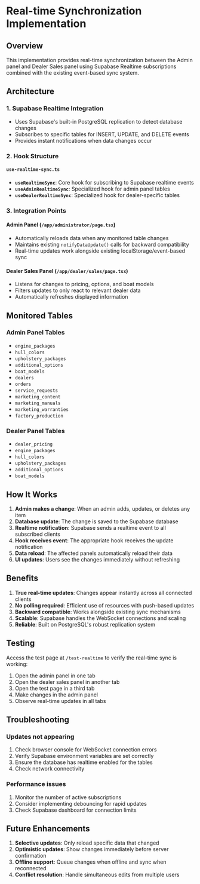 # Real-time Synchronization Implementation

## Overview

This implementation provides real-time synchronization between the Admin panel and Dealer Sales panel using Supabase Realtime subscriptions combined with the existing event-based sync system.

## Architecture

### 1. Supabase Realtime Integration
- Uses Supabase's built-in PostgreSQL replication to detect database changes
- Subscribes to specific tables for INSERT, UPDATE, and DELETE events
- Provides instant notifications when data changes occur

### 2. Hook Structure

#### `use-realtime-sync.ts`
- **`useRealtimeSync`**: Core hook for subscribing to Supabase realtime events
- **`useAdminRealtimeSync`**: Specialized hook for admin panel tables
- **`useDealerRealtimeSync`**: Specialized hook for dealer-specific tables

### 3. Integration Points

#### Admin Panel (`/app/administrator/page.tsx`)
- Automatically reloads data when any monitored table changes
- Maintains existing `notifyDataUpdate()` calls for backward compatibility
- Real-time updates work alongside existing localStorage/event-based sync

#### Dealer Sales Panel (`/app/dealer/sales/page.tsx`)
- Listens for changes to pricing, options, and boat models
- Filters updates to only react to relevant dealer data
- Automatically refreshes displayed information

## Monitored Tables

### Admin Panel Tables
- `engine_packages`
- `hull_colors`
- `upholstery_packages`
- `additional_options`
- `boat_models`
- `dealers`
- `orders`
- `service_requests`
- `marketing_content`
- `marketing_manuals`
- `marketing_warranties`
- `factory_production`

### Dealer Panel Tables
- `dealer_pricing`
- `engine_packages`
- `hull_colors`
- `upholstery_packages`
- `additional_options`
- `boat_models`

## How It Works

1. **Admin makes a change**: When an admin adds, updates, or deletes any item
2. **Database update**: The change is saved to the Supabase database
3. **Realtime notification**: Supabase sends a realtime event to all subscribed clients
4. **Hook receives event**: The appropriate hook receives the update notification
5. **Data reload**: The affected panels automatically reload their data
6. **UI updates**: Users see the changes immediately without refreshing

## Benefits

1. **True real-time updates**: Changes appear instantly across all connected clients
2. **No polling required**: Efficient use of resources with push-based updates
3. **Backward compatible**: Works alongside existing sync mechanisms
4. **Scalable**: Supabase handles the WebSocket connections and scaling
5. **Reliable**: Built on PostgreSQL's robust replication system

## Testing

Access the test page at `/test-realtime` to verify the real-time sync is working:

1. Open the admin panel in one tab
2. Open the dealer sales panel in another tab
3. Open the test page in a third tab
4. Make changes in the admin panel
5. Observe real-time updates in all tabs

## Troubleshooting

### Updates not appearing
1. Check browser console for WebSocket connection errors
2. Verify Supabase environment variables are set correctly
3. Ensure the database has realtime enabled for the tables
4. Check network connectivity

### Performance issues
1. Monitor the number of active subscriptions
2. Consider implementing debouncing for rapid updates
3. Check Supabase dashboard for connection limits

## Future Enhancements

1. **Selective updates**: Only reload specific data that changed
2. **Optimistic updates**: Show changes immediately before server confirmation
3. **Offline support**: Queue changes when offline and sync when reconnected
4. **Conflict resolution**: Handle simultaneous edits from multiple users